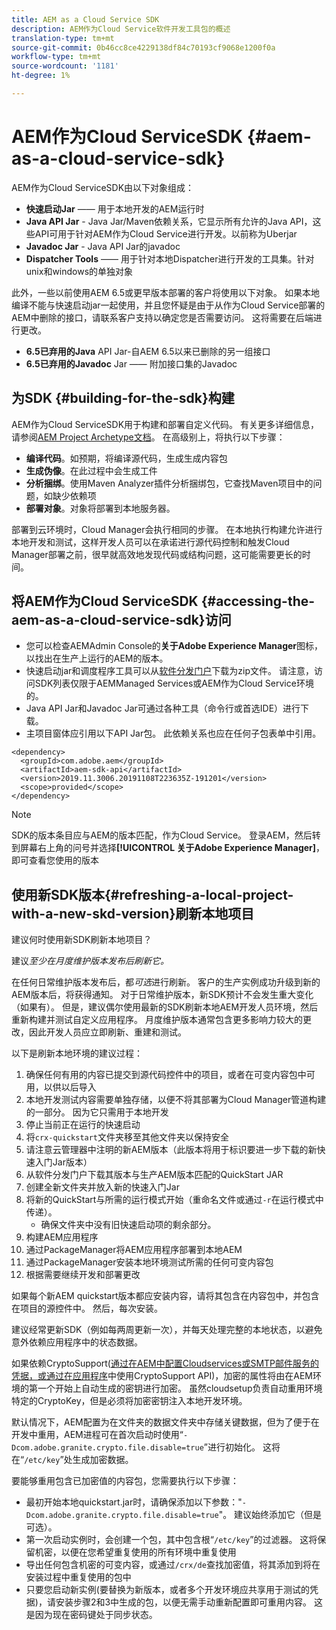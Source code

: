 ```yaml
---
title: AEM as a Cloud Service SDK
description: AEM作为Cloud Service软件开发工具包的概述
translation-type: tm+mt
source-git-commit: 0b46cc8ce4229138df84c70193cf9068e1200f0a
workflow-type: tm+mt
source-wordcount: '1181'
ht-degree: 1%

---
```



# AEM作为Cloud ServiceSDK {#aem-as-a-cloud-service-sdk}

AEM作为Cloud ServiceSDK由以下对象组成：

* **快速启动Jar**  —— 用于本地开发的AEM运行时
* **Java API Jar** - Java Jar/Maven依赖关系，它显示所有允许的Java API，这些API可用于针对AEM作为Cloud Service进行开发。以前称为Uberjar
* **Javadoc Jar**  - Java API Jar的javadoc
* **Dispatcher Tools**  —— 用于针对本地Dispatcher进行开发的工具集。针对unix和windows的单独对象

此外，一些以前使用AEM 6.5或更早版本部署的客户将使用以下对象。 如果本地编译不能与快速启动jar一起使用，并且您怀疑是由于从作为Cloud Service部署的AEM中删除的接口，请联系客户支持以确定您是否需要访问。 这将需要在后端进行更改。

* **6.5已弃用的Java**  API Jar-自AEM 6.5以来已删除的另一组接口
* **6.5已弃用的Javadoc**  Jar —— 附加接口集的Javadoc

## 为SDK {#building-for-the-sdk}构建

AEM作为Cloud ServiceSDK用于构建和部署自定义代码。 有关更多详细信息，请参阅[AEM Project Archetype文档](https://experienceleague.adobe.com/docs/experience-manager-core-components/using/developing/archetype/using.html?lang=en)。 在高级别上，将执行以下步骤：

* **编译代码**。如预期，将编译源代码，生成生成内容包
* **生成伪像**。在此过程中会生成工件
* **分析捆绑**。使用Maven Analyzer插件分析捆绑包，它查找Maven项目中的问题，如缺少依赖项
* **部署对象**。对象将部署到本地服务器。

部署到云环境时，Cloud Manager会执行相同的步骤。 在本地执行构建允许进行本地开发和测试，这样开发人员可以在承诺进行源代码控制和触发Cloud Manager部署之前，很早就高效地发现代码或结构问题，这可能需要更长的时间。

## 将AEM作为Cloud ServiceSDK {#accessing-the-aem-as-a-cloud-service-sdk}访问

* 您可以检查AEMAdmin Console的&#x200B;**关于Adobe Experience Manager**&#x200B;图标，以找出在生产上运行的AEM的版本。
* 快速启动jar和调度程序工具可以从[软件分发门户](https://experience.adobe.com/#/downloads/content/software-distribution/en/aemcloud.html)下载为zip文件。 请注意，访问SDK列表仅限于AEMManaged Services或AEM作为Cloud Service环境的。
* Java API Jar和Javadoc Jar可通过各种工具（命令行或首选IDE）进行下载。
* 主项目窗体应引用以下API Jar包。 此依赖关系也应在任何子包表单中引用。

```
<dependency>
  <groupId>com.adobe.aem</groupId>
  <artifactId>aem-sdk-api</artifactId>
  <version>2019.11.3006.20191108T223635Z-191201</version>
  <scope>provided</scope>
</dependency>
```

>[!NOTE]
>
>SDK的版本条目应与AEM的版本匹配，作为Cloud Service。 登录AEM，然后转到屏幕右上角的问号并选择&#x200B;**[!UICONTROL 关于Adobe Experience Manager]**，即可查看您使用的版本


## 使用新SDK版本{#refreshing-a-local-project-with-a-new-skd-version}刷新本地项目

建议何时使用新SDK刷新本地项目？

建议&#x200B;*至少在月度维护版本发布后刷新它。*

在任何日常维护版本发布后，都&#x200B;*可选*&#x200B;进行刷新。 客户的生产实例成功升级到新的AEM版本后，将获得通知。 对于日常维护版本，新SDK预计不会发生重大变化（如果有）。 但是，建议偶尔使用最新的SDK刷新本地AEM开发人员环境，然后重新构建并测试自定义应用程序。 月度维护版本通常包含更多影响力较大的更改，因此开发人员应立即刷新、重建和测试。

以下是刷新本地环境的建议过程：

1. 确保任何有用的内容已提交到源代码控件中的项目，或者在可变内容包中可用，以供以后导入
1. 本地开发测试内容需要单独存储，以便不将其部署为Cloud Manager管道构建的一部分。 因为它只需用于本地开发
1. 停止当前正在运行的快速启动
1. 将`crx-quickstart`文件夹移至其他文件夹以保持安全
1. 请注意云管理器中注明的新AEM版本（此版本将用于标识要进一步下载的新快速入门Jar版本）
1. 从软件分发门户下载其版本与生产AEM版本匹配的QuickStart JAR
1. 创建全新文件夹并放入新的快速入门Jar
1. 将新的QuickStart与所需的运行模式开始（重命名文件或通过`-r`在运行模式中传递）。
   * 确保文件夹中没有旧快速启动项的剩余部分。
1. 构建AEM应用程序
1. 通过PackageManager将AEM应用程序部署到本地AEM
1. 通过PackageManager安装本地环境测试所需的任何可变内容包
1. 根据需要继续开发和部署更改

如果每个新AEM quickstart版本都应安装内容，请将其包含在内容包中，并包含在项目的源控件中。 然后，每次安装。

建议经常更新SDK（例如每两周更新一次），并每天处理完整的本地状态，以避免意外依赖应用程序中的状态数据。

如果依赖CryptoSupport([通过在AEM中配置Cloudservices或SMTP邮件服务的凭据，或通过在应用程序](https://helpx.adobe.com/experience-manager/6-5/sites/developing/using/reference-materials/javadoc/com/adobe/granite/crypto/CryptoSupport.html)中使用CryptoSupport API)，加密的属性将由在AEM环境的第一个开始上自动生成的密钥进行加密。 虽然cloudsetup负责自动重用环境特定的CryptoKey，但是必须将加密密钥注入本地开发环境。

默认情况下，AEM配置为在文件夹的数据文件夹中存储关键数据，但为了便于在开发中重用，AEM进程可在首次启动时使用“`-Dcom.adobe.granite.crypto.file.disable=true`”进行初始化。 这将在“`/etc/key`”处生成加密数据。

要能够重用包含已加密值的内容包，您需要执行以下步骤：

* 最初开始本地quickstart.jar时，请确保添加以下参数：&quot;`-Dcom.adobe.granite.crypto.file.disable=true`&quot;。 建议始终添加它（但是可选）。
* 第一次启动实例时，会创建一个包，其中包含根“`/etc/key`”的过滤器。 这将保留机密，以便在您希望重复使用的所有环境中重复使用
* 导出任何包含机密的可变内容，或通过`/crx/de`查找加密值，将其添加到将在安装过程中重复使用的包中
* 只要您启动新实例(要替换为新版本，或者多个开发环境应共享用于测试的凭据)，请安装步骤2和3中生成的包，以便无需手动重新配置即可重用内容。 这是因为现在密码键处于同步状态。
